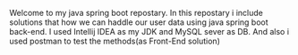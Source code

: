 Welcome to my java spring boot repostary.
In this repostary i include solutions that how we can haddle our user data using java spring boot back-end.
I used Intellij IDEA as my JDK and MySQL sever as DB.
And also i used postman to test the methods(as Front-End solution)
